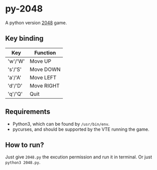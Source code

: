 # py-2048

A python version [2048](http://gabrielecirulli.github.io/2048/) game.

## Key binding

| Key     | Function   |
|---------|------------|
| 'w'/'W' | Move UP    |
| 's'/'S' | Move DOWN  |
| 'a'/'A' | Move LEFT  |
| 'd'/'D' | Move RIGHT |
| 'q'/'Q' | Quit       |

## Requirements

* Python3, which can be found by `/usr/bin/env`.
* pycurses, and should be supported by the VTE running the game.

## How to run?

Just give `2048.py` the excution permission and run it in terminal.
Or just `python3 2048.py`.
